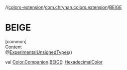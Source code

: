 //[colors-extension](../../index.md)/[com.chrynan.colors.extension](index.md)/[BEIGE](-b-e-i-g-e.md)



# BEIGE  
[common]  
Content  
@[ExperimentalUnsignedTypes](https://kotlinlang.org/api/latest/jvm/stdlib/kotlin/-experimental-unsigned-types/index.html)()  
  
val [Color.Companion](../../../colors-core/colors-core/com.chrynan.colors/-color/-companion/index.md).[BEIGE](-b-e-i-g-e.md): [HexadecimalColor](../../../colors-core/colors-core/com.chrynan.colors/-hexadecimal-color/index.md)  



